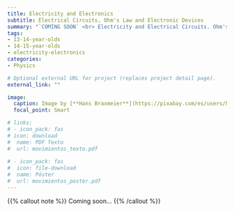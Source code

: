 ```yaml
---
title: Electricity and Electronics
subtitle: Electrical Circuits, Ohm's Law and Electronic Devices
summary: "`COMING SOON` <br> Electricity and Electrical Circuits. Ohm's Law. Electronic Devices."
tags:
- 13-14-year-olds
- 14-15-year-olds
- electricity-electronics
categories:
- Physics

# Optional external URL for project (replaces project detail page).
external_link: ""

image:
  caption: Image by [**Hans Braxmeier**](https://pixabay.com/es/users/hans-2/) on [Pixabay](https://pixabay.com/es/)
  focal_point: Smart

# links:
# - icon_pack: fas
# icon: download
#  name: PDF Texto
#  url: movimientos_texto.pdf
  
# - icon_pack: fas
#  icon: file-download
#  name: Póster
#  url: movimientos_poster.pdf  
---
```


{{% callout note %}}
Coming soon...
{{% /callout %}}